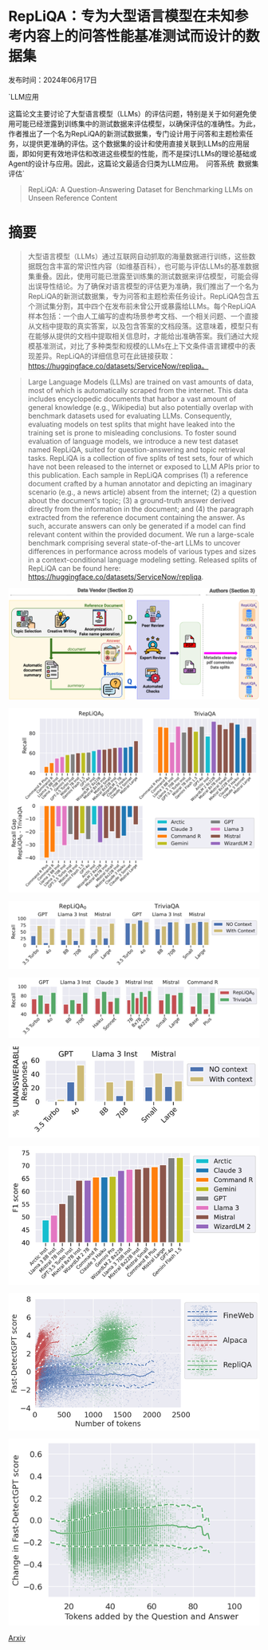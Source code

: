 # RepLiQA：专为大型语言模型在未知参考内容上的问答性能基准测试而设计的数据集

发布时间：2024年06月17日

`LLM应用

这篇论文主要讨论了大型语言模型（LLMs）的评估问题，特别是关于如何避免使用可能已经泄露到训练集中的测试数据来评估模型，以确保评估的准确性。为此，作者推出了一个名为RepLiQA的新测试数据集，专门设计用于问答和主题检索任务，以提供更准确的评估。这个数据集的设计和使用直接关联到LLMs的应用层面，即如何更有效地评估和改进这些模型的性能，而不是探讨LLMs的理论基础或Agent的设计与应用。因此，这篇论文最适合归类为LLM应用。` `问答系统` `数据集评估`

> RepLiQA: A Question-Answering Dataset for Benchmarking LLMs on Unseen Reference Content

# 摘要

> 大型语言模型（LLMs）通过互联网自动抓取的海量数据进行训练，这些数据既包含丰富的常识性内容（如维基百科），也可能与评估LLMs的基准数据集重叠。因此，使用可能已泄露至训练集的测试数据来评估模型，可能会得出误导性结论。为了确保对语言模型的评估更为准确，我们推出了一个名为RepLiQA的新测试数据集，专为问答和主题检索任务设计。RepLiQA包含五个测试集分割，其中四个在发布前未曾公开或暴露给LLMs。每个RepLiQA样本包括：一个由人工编写的虚构场景参考文档、一个相关问题、一个直接从文档中提取的真实答案，以及包含答案的文档段落。这意味着，模型只有在能够从提供的文档中提取相关信息时，才能给出准确答案。我们通过大规模基准测试，对比了多种类型和规模的LLMs在上下文条件语言建模中的表现差异。RepLiQA的详细信息可在此链接获取：https://huggingface.co/datasets/ServiceNow/repliqa。

> Large Language Models (LLMs) are trained on vast amounts of data, most of which is automatically scraped from the internet. This data includes encyclopedic documents that harbor a vast amount of general knowledge (e.g., Wikipedia) but also potentially overlap with benchmark datasets used for evaluating LLMs. Consequently, evaluating models on test splits that might have leaked into the training set is prone to misleading conclusions. To foster sound evaluation of language models, we introduce a new test dataset named RepLiQA, suited for question-answering and topic retrieval tasks. RepLiQA is a collection of five splits of test sets, four of which have not been released to the internet or exposed to LLM APIs prior to this publication. Each sample in RepLiQA comprises (1) a reference document crafted by a human annotator and depicting an imaginary scenario (e.g., a news article) absent from the internet; (2) a question about the document's topic; (3) a ground-truth answer derived directly from the information in the document; and (4) the paragraph extracted from the reference document containing the answer. As such, accurate answers can only be generated if a model can find relevant content within the provided document. We run a large-scale benchmark comprising several state-of-the-art LLMs to uncover differences in performance across models of various types and sizes in a context-conditional language modeling setting. Released splits of RepLiQA can be found here: https://huggingface.co/datasets/ServiceNow/repliqa.

![RepLiQA：专为大型语言模型在未知参考内容上的问答性能基准测试而设计的数据集](../../../paper_images/2406.11811/x1.png)

![RepLiQA：专为大型语言模型在未知参考内容上的问答性能基准测试而设计的数据集](../../../paper_images/2406.11811/x2.png)

![RepLiQA：专为大型语言模型在未知参考内容上的问答性能基准测试而设计的数据集](../../../paper_images/2406.11811/x3.png)

![RepLiQA：专为大型语言模型在未知参考内容上的问答性能基准测试而设计的数据集](../../../paper_images/2406.11811/x4.png)

![RepLiQA：专为大型语言模型在未知参考内容上的问答性能基准测试而设计的数据集](../../../paper_images/2406.11811/x5.png)

![RepLiQA：专为大型语言模型在未知参考内容上的问答性能基准测试而设计的数据集](../../../paper_images/2406.11811/x6.png)

![RepLiQA：专为大型语言模型在未知参考内容上的问答性能基准测试而设计的数据集](../../../paper_images/2406.11811/detect_score.png)

![RepLiQA：专为大型语言模型在未知参考内容上的问答性能基准测试而设计的数据集](../../../paper_images/2406.11811/detect_score_increase.png)

[Arxiv](https://arxiv.org/abs/2406.11811)